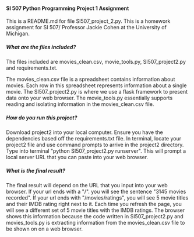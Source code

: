 #### SI 507 Python Programming Project 1 Assignment
This is a README.md for file SI507_project_2.py. This is a homework assignment for SI 507/ Professor Jackie Cohen at the University of Michigan.

##### What are the files included?
The files included are movies_clean.csv, movie_tools.py, SI507_project2.py and requirements.txt.

The movies_clean.csv file is a spreadsheet contains information about movies. Each row in this spreadsheet represents information about a single movie. The SI507_project2.py is where we use a flask framework to present data onto your web browser. The movie_tools.py essentially supports reading and isolating information in the movies_clean.csv file. 

##### How do you run this project?
Download project2 into your local computer.
Ensure you have the dependencies based off the requirements.txt file.
In terminal, locate your project2 file and use command prompts to arrive in the project2 directory.
Type into terminal "python SI507_project2.py runserver". This will prompt a local server URL that you can paste into your web browser.

##### What is the final result?
The final result will depend on the URL that you input into your web browser.
If your url ends with a "/". you will see the sentence "3145 movies recorded".
If your url ends with "/movies/ratings", you will see 5 movie titles and their IMDB rating right next to it. Each time you refresh the page, you will see a different set of 5 movie titles with the IMDB ratings. The browser shows this information because the code written in SI507_project2.py and movies_tools.py is extracting information from the movies_clean.csv file to be shown on on a web browser.

